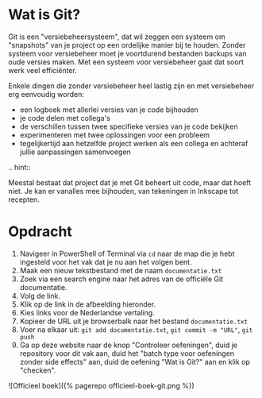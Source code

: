 # Wat is Git?

Git is een "versiebeheersysteem", dat wil zeggen een systeem om "snapshots" van je project op een ordelijke manier bij te houden. Zonder systeem voor versiebeheer moet je voortdurend bestanden backups van oude versies maken. Met een systeem voor versiebeheer gaat dat soort werk veel efficiënter.

Enkele dingen die zonder versiebeheer heel lastig zijn en met versiebeheer erg eenvoudig worden:

* een logboek met allerlei versies van je code bijhouden
* je code delen met collega's
* de verschillen tussen twee specifieke versies van je code bekijken
* experimenteren met twee oplossingen voor een probleem
* tegelijkertijd aan hetzelfde project werken als een collega en achteraf jullie aanpassingen samenvoegen

.. hint::

   Meestal bestaat dat project dat je met Git beheert uit code, maar dat hoeft niet. Je kan er vanalles mee bijhouden, van tekeningen in Inkscape tot recepten.

# Opdracht

1. Navigeer in PowerShell of Terminal via `cd` naar de map die je hebt ingesteld voor het vak dat je nu aan het volgen bent.
2. Maak een nieuw tekstbestand met de naam `documentatie.txt`
3. Zoek via een search engine naar het adres van de officiële Git documentatie.
4. Volg de link.
5. Klik op de link in de afbeelding hieronder.
6. Kies links voor de Nederlandse vertaling.
7. Kopieer de URL uit je browserbalk naar het bestand `documentatie.txt`
8. Voer na elkaar uit: `git add documentatie.txt`, `git commit -m "URL"`, `git push`
9. Ga op deze website naar de knop "Controleer oefeningen", duid je repository voor dit vak aan, duid het "batch type voor oefeningen zonder side effects" aan, duid de oefening "Wat is Git?" aan en klik op "checken".

![Officieel boek]({% pagerepo officieel-boek-git.png %})
